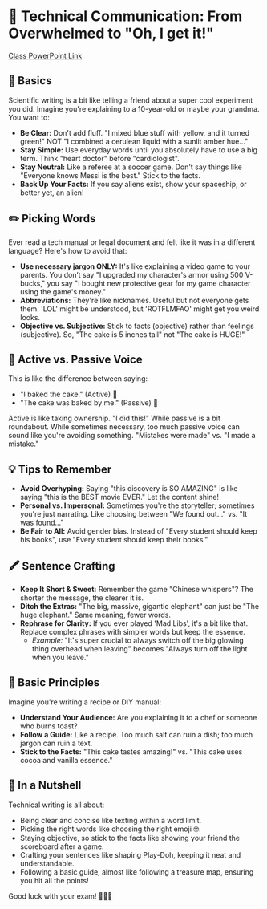 # 📝 Technical Communication: From Overwhelmed to "Oh, I get it!"

[Class PowerPoint Link](https://drive.google.com/file/d/1OREPXm9boLmOuLvgj75x3pfuUHYtagcS/view)

## 🚀 Basics
Scientific writing is a bit like telling a friend about a super cool experiment you did. Imagine you're explaining to a 10-year-old or maybe your grandma. You want to:

- **Be Clear:** Don't add fluff. "I mixed blue stuff with yellow, and it turned green!" NOT "I combined a cerulean liquid with a sunlit amber hue..."
- **Stay Simple:** Use everyday words until you absolutely have to use a big term. Think "heart doctor" before "cardiologist".
- **Stay Neutral:** Like a referee at a soccer game. Don't say things like "Everyone knows Messi is the best." Stick to the facts.
- **Back Up Your Facts:** If you say aliens exist, show your spaceship, or better yet, an alien!

## ✏️ Picking Words
Ever read a tech manual or legal document and felt like it was in a different language? Here's how to avoid that:

- **Use necessary jargon ONLY:** It's like explaining a video game to your parents. You don’t say "I upgraded my character's armor using 500 V-bucks," you say "I bought new protective gear for my game character using the game's money."
- **Abbreviations:** They're like nicknames. Useful but not everyone gets them. 'LOL' might be understood, but 'ROTFLMFAO' might get you weird looks.
- **Objective vs. Subjective:** Stick to facts (objective) rather than feelings (subjective). So, "The cake is 5 inches tall" not "The cake is HUGE!"

## 📣 Active vs. Passive Voice
This is like the difference between saying:

- "I baked the cake." (Active) 🎂
- "The cake was baked by me." (Passive) 🎂

Active is like taking ownership. "I did this!" While passive is a bit roundabout. While sometimes necessary, too much passive voice can sound like you're avoiding something. "Mistakes were made" vs. "I made a mistake."

## 💡 Tips to Remember
- **Avoid Overhyping:** Saying "this discovery is SO AMAZING" is like saying "this is the BEST movie EVER." Let the content shine!
- **Personal vs. Impersonal:** Sometimes you're the storyteller; sometimes you're just narrating. Like choosing between "We found out..." vs. "It was found..."
- **Be Fair to All:** Avoid gender bias. Instead of "Every student should keep his books", use "Every student should keep their books."

## 🖍 Sentence Crafting
- **Keep It Short & Sweet:** Remember the game "Chinese whispers"? The shorter the message, the clearer it is.
- **Ditch the Extras:** "The big, massive, gigantic elephant" can just be "The huge elephant." Same meaning, fewer words.
- **Rephrase for Clarity:** If you ever played 'Mad Libs', it's a bit like that. Replace complex phrases with simpler words but keep the essence.
  - *Example:* "It's super crucial to always switch off the big glowing thing overhead when leaving" becomes "Always turn off the light when you leave."

## 📜 Basic Principles
Imagine you're writing a recipe or DIY manual:

- **Understand Your Audience:** Are you explaining it to a chef or someone who burns toast?
- **Follow a Guide:** Like a recipe. Too much salt can ruin a dish; too much jargon can ruin a text.
- **Stick to the Facts:** "This cake tastes amazing!" vs. "This cake uses cocoa and vanilla essence."

## 👀 In a Nutshell
Technical writing is all about:

- Being clear and concise like texting within a word limit.
- Picking the right words like choosing the right emoji 🤓.
- Staying objective, so stick to the facts like showing your friend the scoreboard after a game.
- Crafting your sentences like shaping Play-Doh, keeping it neat and understandable.
- Following a basic guide, almost like following a treasure map, ensuring you hit all the points!

Good luck with your exam! 🌟📘🎉
